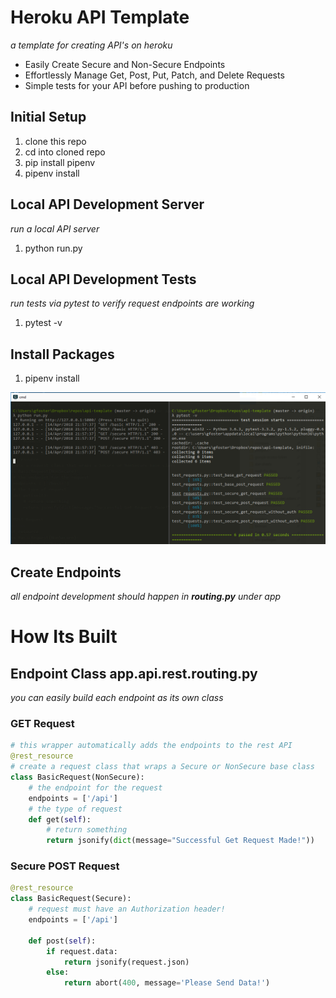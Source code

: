 # Heroku API Template
*a template for creating API's on heroku*

* Easily Create Secure and Non-Secure Endpoints
* Effortlessly Manage Get, Post, Put, Patch, and Delete Requests
* Simple tests for your API before pushing to production

## Initial Setup
1. clone this repo
2. cd into cloned repo
3. pip install pipenv
4. pipenv install

## Local API Development Server
*run a local API server*
1. python run.py

## Local API Development Tests
*run tests via pytest to verify request endpoints are working*
1. pytest -v

## Install Packages
1. pipenv install <package name>
    
![local-development](local-development.png)

## Create Endpoints
*all endpoint development should happen in **routing.py** under app*

# How Its Built
## Endpoint Class **app.api.rest.routing.py**
*you can easily build each endpoint as its own class*
### GET Request
```python
# this wrapper automatically adds the endpoints to the rest API
@rest_resource
# create a request class that wraps a Secure or NonSecure base class
class BasicRequest(NonSecure):
	# the endpoint for the request
    endpoints = ['/api']
    # the type of request
    def get(self):
    	# return something
        return jsonify(dict(message="Successful Get Request Made!"))
```
### Secure POST Request
```python
@rest_resource
class BasicRequest(Secure):
    # request must have an Authorization header!
    endpoints = ['/api']

    def post(self):
    	if request.data:
        	return jsonify(request.json)
        else:
        	return abort(400, message='Please Send Data!')
```